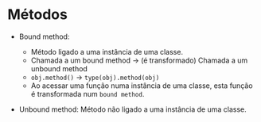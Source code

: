 # Métodos

- Bound method:

  - Método ligado a uma instância de uma classe.
  - Chamada a um bound method -> (é transformado) Chamada a um unbound method
  - `obj.method()` -> `type(obj).method(obj)`
  - Ao acessar uma função numa instância de uma classe, esta função é transformada num `bound method`.

- Unbound method: Método não ligado a uma instância de uma classe.

  